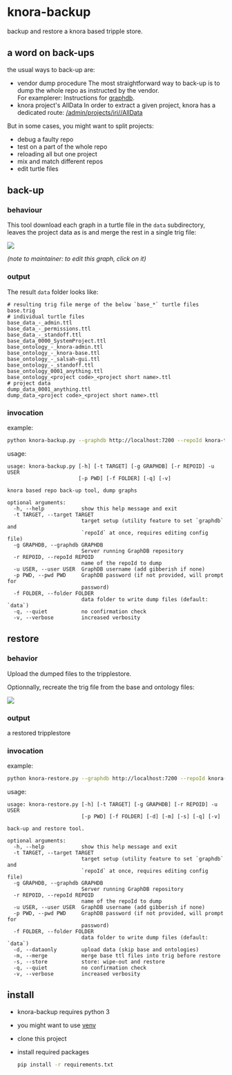#  knora-backup

backup and restore a knora based tripple store.

## a word on back-ups

the usual ways to back-up are:

- vendor dump procedure
  The most straightforward way to back-up is to dump the whole repo as instructed by the vendor.  
  For examplerer: Instructions for [graphdb](http://graphdb.ontotext.com/documentation/free/backing-up-and-recovering-repo.html?highlight=dump).
- knora project's AllData
  In order to extract a given project, knora has a dedicated route: [/admin/projects/iri/<identifier>/AllData](https://docs.knora.org/paradox/03-apis/api-admin/projects.html#dump-project-data-)



But in some cases, you might want to split projects:

- debug a faulty repo
- test on a part of the whole repo
- reloading all but one project
- mix and match different repos
- edit turtle files

## back-up

### behaviour

This tool download each graph in a turtle file in the `data` subdirectory, leaves the project data as is and merge the rest in a single trig file:

[![](https://mermaid.ink/img/eyJjb2RlIjoiZ3JhcGggTFJcblx0cmVwb1soUmVwbyldIC0tPnxkdW1wIGVhY2ggZ3JhcGggYXMgYSBmaWxlfCBzcGxpdHtzcGxpdH1cbiAgICBzcGxpdCAtLT58cHJvamVjdHMgZGF0YXwgZGF0YV9tdXRleCgoXCIgXCIpKVxuXHRzcGxpdCAtLT58a25vcmEgYmFzZSBhbmQgcHJvamVjdHMnIG9udG9zfCBiYXNlX211dGV4KChcIiBcIikpXG5cbiAgICBzdWJncmFwaCBkYXRhLWZpbGVzXG4gICAgZGF0YV9tdXRleCAtLT4gZGF0YTFbcHJvamVjdCBkYXRhIGdyYXBoXVxuICAgIGRhdGFfbXV0ZXggLS0-IGRhdGEyW3Byb2plY3QgZGF0YSBncmFwaF1cbiAgICBlbmRcblxuICAgIHN1YmdyYXBoIGJhc2UtYW5kLW9udG9sb2dpZXNcbiAgICBiYXNlX211dGV4IC0tPiBvbnRvMVtiYXNlIGdyYXBoc11cbiAgICBiYXNlX211dGV4IC0tPiBvbnRvMltwcm9qZWN0IG9udG9sb2d5XVxuICAgIGJhc2VfbXV0ZXggLS0-IG9udG8zW3Byb2plY3Qgb250b2xvZ3ldXG5cbiAgICBvbnRvMSAtLT4gYmFzZVtiYXNlIHRyaWddXG4gICAgb250bzIgLS0-IGJhc2VcbiAgICBvbnRvMyAtLT4gYmFzZVxuICAgIGVuZFxuIiwibWVybWFpZCI6eyJ0aGVtZSI6ImRlZmF1bHQifX0)](https://mermaid-js.github.io/mermaid-live-editor/#/edit/eyJjb2RlIjoiZ3JhcGggTFJcblx0cmVwb1soUmVwbyldIC0tPnxkdW1wIGVhY2ggZ3JhcGggYXMgYSBmaWxlfCBzcGxpdHtzcGxpdH1cbiAgICBzcGxpdCAtLT58cHJvamVjdHMgZGF0YXwgZGF0YV9tdXRleCgoXCIgXCIpKVxuXHRzcGxpdCAtLT58a25vcmEgYmFzZSBhbmQgcHJvamVjdHMnIG9udG9zfCBiYXNlX211dGV4KChcIiBcIikpXG5cbiAgICBzdWJncmFwaCBkYXRhLWZpbGVzXG4gICAgZGF0YV9tdXRleCAtLT4gZGF0YTFbcHJvamVjdCBkYXRhIGdyYXBoXVxuICAgIGRhdGFfbXV0ZXggLS0-IGRhdGEyW3Byb2plY3QgZGF0YSBncmFwaF1cbiAgICBlbmRcblxuICAgIHN1YmdyYXBoIGJhc2UtYW5kLW9udG9sb2dpZXNcbiAgICBiYXNlX211dGV4IC0tPiBvbnRvMVtiYXNlIGdyYXBoc11cbiAgICBiYXNlX211dGV4IC0tPiBvbnRvMltwcm9qZWN0IG9udG9sb2d5XVxuICAgIGJhc2VfbXV0ZXggLS0-IG9udG8zW3Byb2plY3Qgb250b2xvZ3ldXG5cbiAgICBvbnRvMSAtLT4gYmFzZVtiYXNlIHRyaWddXG4gICAgb250bzIgLS0-IGJhc2VcbiAgICBvbnRvMyAtLT4gYmFzZVxuICAgIGVuZFxuIiwibWVybWFpZCI6eyJ0aGVtZSI6ImRlZmF1bHQifX0)

*(note to maintainer: to edit this graph, click on it)*

### output

The result `data` folder looks like:

```
# resulting trig file merge of the below `base_*` turtle files
base.trig
# individual turtle files
base_data_-_admin.ttl
base_data_-_permissions.ttl
base_data_-_standoff.ttl
base_data_0000_SystemProject.ttl
base_ontology_-_knora-admin.ttl
base_ontology_-_knora-base.ttl
base_ontology_-_salsah-gui.ttl
base_ontology_-_standoff.ttl
base_ontology_0001_anything.ttl
base_ontology_<project code>_<project short name>.ttl
# project data
dump_data_0001_anything.ttl
dump_data_<project code>_<project short name>.ttl
```

### invocation

example:

```bash
python knora-backup.py --graphdb http://localhost:7200 --repoId knora-test --user user
```

usage:

```
usage: knora-backup.py [-h] [-t TARGET] [-g GRAPHDB] [-r REPOID] -u USER
                       [-p PWD] [-f FOLDER] [-q] [-v]

knora based repo back-up tool, dump graphs

optional arguments:
  -h, --help            show this help message and exit
  -t TARGET, --target TARGET
                        target setup (utility feature to set `graphdb` and
                        `repoId` at once, requires editing config file)
  -g GRAPHDB, --graphdb GRAPHDB
                        Server running GraphDB repository
  -r REPOID, --repoId REPOID
                        name of the repoId to dump
  -u USER, --user USER  GraphDB username (add gibberish if none)
  -p PWD, --pwd PWD     GraphDB password (if not provided, will prompt for
                        password)
  -f FOLDER, --folder FOLDER
                        data folder to write dump files (default: `data`)
  -q, --quiet           no confirmation check
  -v, --verbose         increased verbosity
```

## restore

### behavior

Upload the dumped files to the tripplestore.

Optionnally, recreate the trig file from the base and ontology files:

[![](https://mermaid.ink/img/eyJjb2RlIjoiZ3JhcGggTFJcblxuICAgIHN1YmdyYXBoIGRhdGEtZmlsZXNcbiAgICBkYXRhMVtwcm9qZWN0IGRhdGEgZ3JhcGhdXG4gICAgZGF0YTJbcHJvamVjdCBkYXRhIGdyYXBoXVxuICAgIGVuZFxuXG4gICAgc3ViZ3JhcGggb3B0aW9uYWwtbWVyZ2VcbiAgICBvbnRvMVtiYXNlIGdyYXBoc10gLS0-IG1lcmdlKChtZXJnZSkpXG4gICAgb250bzJbcHJvamVjdCBvbnRvbG9neV0gLS0-IG1lcmdlXG4gICAgb250bzNbcHJvamVjdCBvbnRvbG9neV0gLS0-IG1lcmdlXG5cbiAgICBlbmRcblxuICAgIHN1YmdyYXBoIGJhc2UtYW5kLW9udG9sb2dpZXNcbiAgICBtZXJnZSAtLT4gYmFzZVtiYXNlIHRyaWddXG4gICAgZW5kXG5cbiAgICBiYXNlIC0tPiByZXN0b3JlXG4gICAgZGF0YTEgLS0-IHJlc3RvcmVcbiAgICBkYXRhMiAtLT4gcmVzdG9yZVxuXG5cdHJlc3RvcmUoKHJlc3RvcmUpKSAtLT4gcmVwb1soUmVwbyldIiwibWVybWFpZCI6eyJ0aGVtZSI6ImRlZmF1bHQifSwidXBkYXRlRWRpdG9yIjpmYWxzZX0)](https://mermaid-js.github.io/mermaid-live-editor/#/edit/eyJjb2RlIjoiZ3JhcGggTFJcblxuICAgIHN1YmdyYXBoIGRhdGEtZmlsZXNcbiAgICBkYXRhMVtwcm9qZWN0IGRhdGEgZ3JhcGhdXG4gICAgZGF0YTJbcHJvamVjdCBkYXRhIGdyYXBoXVxuICAgIGVuZFxuXG4gICAgc3ViZ3JhcGggb3B0aW9uYWwtbWVyZ2VcbiAgICBvbnRvMVtiYXNlIGdyYXBoc10gLS0-IG1lcmdlKChtZXJnZSkpXG4gICAgb250bzJbcHJvamVjdCBvbnRvbG9neV0gLS0-IG1lcmdlXG4gICAgb250bzNbcHJvamVjdCBvbnRvbG9neV0gLS0-IG1lcmdlXG5cbiAgICBlbmRcblxuICAgIHN1YmdyYXBoIGJhc2UtYW5kLW9udG9sb2dpZXNcbiAgICBtZXJnZSAtLT4gYmFzZVtiYXNlIHRyaWddXG4gICAgZW5kXG5cbiAgICBiYXNlIC0tPiByZXN0b3JlXG4gICAgZGF0YTEgLS0-IHJlc3RvcmVcbiAgICBkYXRhMiAtLT4gcmVzdG9yZVxuXG5cdHJlc3RvcmUoKHJlc3RvcmUpKSAtLT4gcmVwb1soUmVwbyldIiwibWVybWFpZCI6eyJ0aGVtZSI6ImRlZmF1bHQifSwidXBkYXRlRWRpdG9yIjpmYWxzZX0)

### output

a restored tripplestore

### invocation

example:

```bash
python knora-restore.py --graphdb http://localhost:7200 --repoId knora-test --user user
```

usage:

```
usage: knora-restore.py [-h] [-t TARGET] [-g GRAPHDB] [-r REPOID] -u USER
                        [-p PWD] [-f FOLDER] [-d] [-m] [-s] [-q] [-v]

back-up and restore tool.

optional arguments:
  -h, --help            show this help message and exit
  -t TARGET, --target TARGET
                        target setup (utility feature to set `graphdb` and
                        `repoId` at once, requires editing config file)
  -g GRAPHDB, --graphdb GRAPHDB
                        Server running GraphDB repository
  -r REPOID, --repoId REPOID
                        name of the repoId to dump
  -u USER, --user USER  GraphDB username (add gibberish if none)
  -p PWD, --pwd PWD     GraphDB password (if not provided, will prompt for
                        password)
  -f FOLDER, --folder FOLDER
                        data folder to write dump files (default: `data`)
  -d, --dataonly        upload data (skip base and ontologies)
  -m, --merge           merge base ttl files into trig before restore
  -s, --store           store: wipe-out and restore
  -q, --quiet           no confirmation check
  -v, --verbose         increased verbosity
```

## install

- knora-backup requires python 3

- you might want to use [venv](https://docs.python.org/3/library/venv.html)

- clone this project

- install required packages

  ```bash
  pip install -r requirements.txt
  ```

  